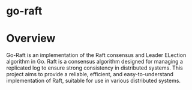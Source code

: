 # go-raft

# Overview
Go-Raft is an implementation of the Raft consensus and Leader ELection algorithm in Go. Raft is a consensus algorithm designed for managing a replicated log to ensure strong consistency in distributed systems. This project aims to provide a reliable, efficient, and easy-to-understand implementation of Raft, suitable for use in various distributed systems.
